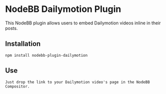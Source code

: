 # NodeBB Dailymotion Plugin

This NodeBB plugin allows users to embed Dailymotion videos inline in their posts.

## Installation

    npm install nodebb-plugin-dailymotion
    
## Use

    Just drop the link to your Dailymotion video's page in the NodeBB Compositor.
